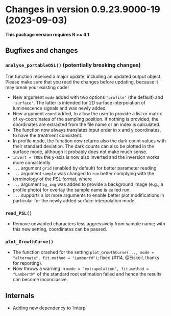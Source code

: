 




<!-- NEWS.md was auto-generated by NEWS.Rmd. Please DO NOT edit by hand!-->

# Changes in version 0.9.23.9000-19 (2023-09-03)

**This package version requires R \>= 4.1**

## Bugfixes and changes

### `analyse_portableOSL()` (**potentially breaking changes**)

The function received a major update, including an updated output
object. Please make sure that you read the changes before updating,
because it may break your existing code!

- New argument `mode` added with two options `'profile'` (the default)
  and `'surface'`. The latter is intended for 2D surface interpolation
  of luminescence signals and was newly added.
- New argument `coord` added, to allow the user to provide a list or
  matrix of xy-coordinates of the sampling position. If nothing is
  provided, the coordinates are extracted from the file name or an index
  is calculated.
- The function now always translates input order in x and y coordinates,
  to have the treatment consistent.
- In profile mode, the function now returns also the dark count values
  with their standard deviation. The dark counts can also be plotted in
  the surface mode, although it probably does not make much sense.
- `invert = TRUE` the y-axis is now also inverted and the inversion
  works more consistently
- `...` argument `grid` (enabled by default) for better parameter
  reading
- `...` argument `sample` was changed to `run` better complying with the
  terminology of the PSL format, where
- `...` argument `bg_img` was added to provide a background image (e.g.,
  a profile photo) for overlay the sample name is called run.
- `...` supports a lot more arguments to enable better plot
  modifications in particular for the newly added surface interpolation
  mode.

### `read_PSL()`

- Remove unwanted characters less aggressively from sample name; with
  this new setting, coordinates can be passed.

### `plot_GrowthCurve()`

- The function crashed for the setting
  `plot_GrowthCurve(..., mode = "alternate", fit.method = "LambertW")`;
  fixed (#114, @Eiskeil, thanks for reporting).
- Now throws a warning in
  `mode = "extrapolation", fit.method = "LambertW"` of the standard root
  estimation failed and hence the results can become inconclusive.

## Internals

- Adding new dependency to ‘interp’
